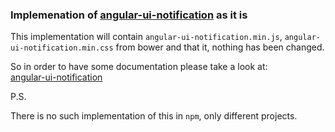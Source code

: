 ### Implemenation of [angular-ui-notification](https://github.com/alexcrack/angular-ui-notification) as it is

This implementation will contain `angular-ui-notification.min.js`,
`angular-ui-notification.min.css` from bower and that it, nothing has been changed.
 
So in order to have some documentation please take a look at:  
[angular-ui-notification](https://github.com/alexcrack/angular-ui-notification)

P.S.

There is no such implementation of this in `npm`, only different projects.
